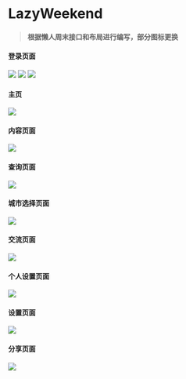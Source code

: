 # LazyWeekend
> #### 根据懒人周末接口和布局进行编写，部分图标更换

#### 登录页面
![](./image/07.png)
![](./image/08.png)
![](./image/09.png)
#### 主页
![](./image/01.png)
#### 内容页面
![](./image/10.png)
#### 查询页面
![](./image/02.png)
#### 城市选择页面
![](./image/03.png)
#### 交流页面
![](./image/04.png)
#### 个人设置页面
![](./image/05.png)
#### 设置页面
![](./image/06.png)
#### 分享页面
![](./image/11.png)
